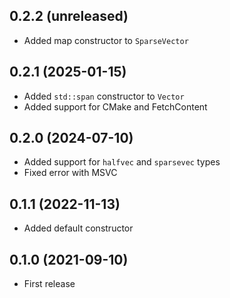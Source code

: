 ## 0.2.2 (unreleased)

- Added map constructor to `SparseVector`

## 0.2.1 (2025-01-15)

- Added `std::span` constructor to `Vector`
- Added support for CMake and FetchContent

## 0.2.0 (2024-07-10)

- Added support for `halfvec` and `sparsevec` types
- Fixed error with MSVC

## 0.1.1 (2022-11-13)

- Added default constructor

## 0.1.0 (2021-09-10)

- First release
